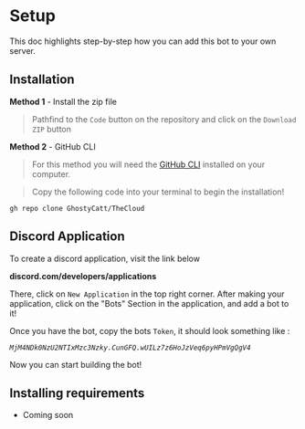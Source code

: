 # Setup

This doc highlights step-by-step how you can add this bot to your own server.

## Installation

**Method 1** - Install the zip file

> Pathfind to the `Code` button on the repository and click on the `Download ZIP` button

**Method 2** - GitHub CLI

> For this method you will need the [GitHub CLI](https://cli.github.com) installed on your computer.

> Copy the following code into your terminal to begin the installation!

```
gh repo clone GhostyCatt/TheCloud
```

## Discord Application

To create a discord application, visit the link below

**discord.com/developers/applications**

There, click on `New Application` in the top right corner.
After making your application, click on the "Bots" Section in the application, and add a bot to it!

Once you have the bot, copy the bots `Token`, it should look something like :

*`MjM4NDk0NzU2NTIxMzc3Nzky.CunGFQ.wUILz7z6HoJzVeq6pyHPmVgQgV4`*

Now you can start building the bot!

## Installing requirements

- Coming soon